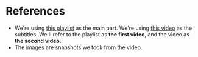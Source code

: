 # References

- We're using [this playlist](https://www.youtube.com/watch?v=3Etyx4lbWRw&list=PLpVpBRIlzWuBhafF49DkSHb1RMyrtv390) as the main part. We're using [this video](https://www.youtube.com/watch?v=60WhCcfcSBE) as the subtitles. We'll refer to the playlist as **the first video**, and the video as **the second video.** 
- The images are snapshots we took from the video. 